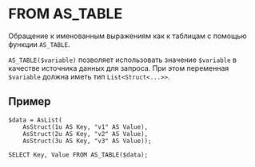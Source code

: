 # FROM AS_TABLE

Обращение к именованным выражениям как к таблицам с помощью функции `AS_TABLE`.

`AS_TABLE($variable)` позволяет использовать значение `$variable` в качестве источника данных для запроса. При этом переменная `$variable` должна иметь тип `List<Struct<...>>`.

## Пример

``` yql
$data = AsList(
    AsStruct(1u AS Key, "v1" AS Value),
    AsStruct(2u AS Key, "v2" AS Value),
    AsStruct(3u AS Key, "v3" AS Value));

SELECT Key, Value FROM AS_TABLE($data);
```
